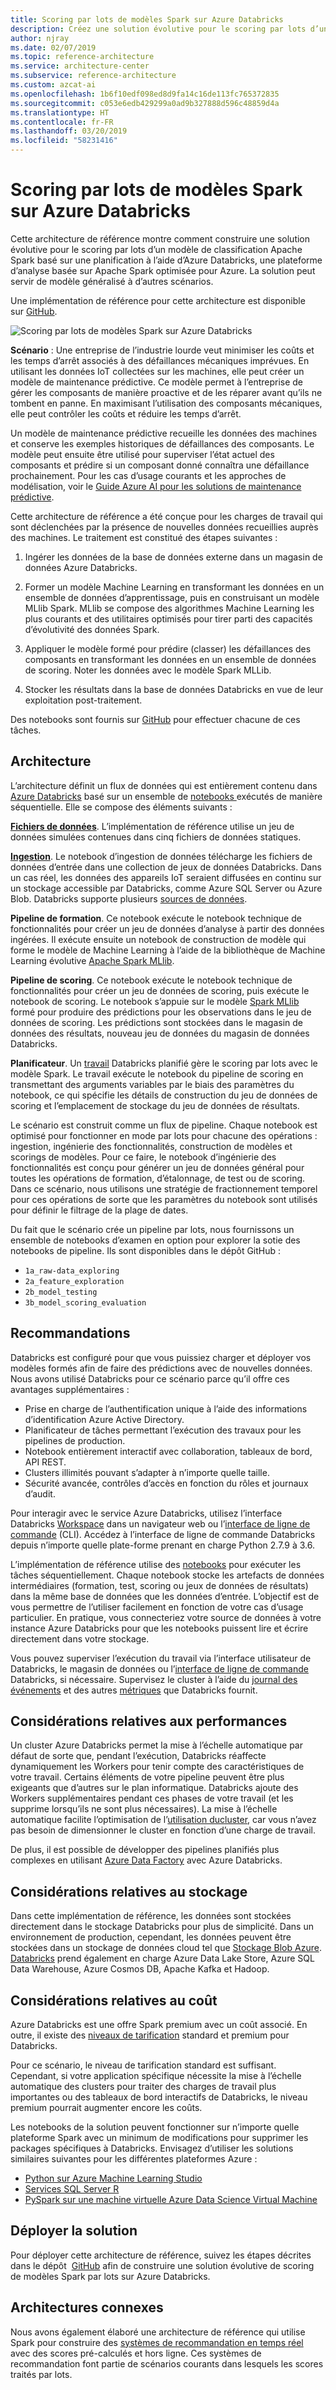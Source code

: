 ```yaml
---
title: Scoring par lots de modèles Spark sur Azure Databricks
description: Créez une solution évolutive pour le scoring par lots d’un modèle de classification Apache Spark basé sur une planification à l’aide d’Azure Databricks.
author: njray
ms.date: 02/07/2019
ms.topic: reference-architecture
ms.service: architecture-center
ms.subservice: reference-architecture
ms.custom: azcat-ai
ms.openlocfilehash: 1b6f10edf098ed8d9fa14c16de113fc765372835
ms.sourcegitcommit: c053e6edb429299a0ad9b327888d596c48859d4a
ms.translationtype: HT
ms.contentlocale: fr-FR
ms.lasthandoff: 03/20/2019
ms.locfileid: "58231416"
---
```

# <a name="batch-scoring-of-spark-models-on-azure-databricks"></a>Scoring par lots de modèles Spark sur Azure Databricks

Cette architecture de référence montre comment construire une solution évolutive pour le scoring par lots d’un modèle de classification Apache Spark basé sur une planification à l’aide d’Azure Databricks, une plateforme d’analyse basée sur Apache Spark optimisée pour Azure. La solution peut servir de modèle généralisé à d’autres scénarios.

Une implémentation de référence pour cette architecture est disponible sur [GitHub][github].

![Scoring par lots de modèles Spark sur Azure Databricks](./_images/batch-scoring-spark.png)

**Scénario** : Une entreprise de l’industrie lourde veut minimiser les coûts et les temps d’arrêt associés à des défaillances mécaniques imprévues. En utilisant les données IoT collectées sur les machines, elle peut créer un modèle de maintenance prédictive. Ce modèle permet à l’entreprise de gérer les composants de manière proactive et de les réparer avant qu’ils ne tombent en panne. En maximisant l’utilisation des composants mécaniques, elle peut contrôler les coûts et réduire les temps d’arrêt.

Un modèle de maintenance prédictive recueille les données des machines et conserve les exemples historiques de défaillances des composants. Le modèle peut ensuite être utilisé pour superviser l’état actuel des composants et prédire si un composant donné connaîtra une défaillance prochainement. Pour les cas d’usage courants et les approches de modélisation, voir le [Guide Azure AI pour les solutions de maintenance prédictive][ai-guide].

Cette architecture de référence a été conçue pour les charges de travail qui sont déclenchées par la présence de nouvelles données recueillies auprès des machines. Le traitement est constitué des étapes suivantes :

1. Ingérer les données de la base de données externe dans un magasin de données Azure Databricks.

2. Former un modèle Machine Learning en transformant les données en un ensemble de données d’apprentissage, puis en construisant un modèle MLlib Spark. MLlib se compose des algorithmes Machine Learning les plus courants et des utilitaires optimisés pour tirer parti des capacités d’évolutivité des données Spark.

3. Appliquer le modèle formé pour prédire (classer) les défaillances des composants en transformant les données en un ensemble de données de scoring. Noter les données avec le modèle Spark MLLib.

4. Stocker les résultats dans la base de données Databricks en vue de leur exploitation post-traitement.

Des notebooks sont fournis sur [GitHub][github] pour effectuer chacune de ces tâches.

## <a name="architecture"></a>Architecture

L’architecture définit un flux de données qui est entièrement contenu dans [Azure Databricks][databricks] basé sur un ensemble de [notebooks ][notebooks] exécutés de manière séquentielle. Elle se compose des éléments suivants :

**[Fichiers de données][github]**. L’implémentation de référence utilise un jeu de données simulées contenues dans cinq fichiers de données statiques.

**[Ingestion][notebooks]**. Le notebook d’ingestion de données télécharge les fichiers de données d’entrée dans une collection de jeux de données Databricks. Dans un cas réel, les données des appareils IoT seraient diffusées en continu sur un stockage accessible par Databricks, comme Azure SQL Server ou Azure Blob. Databricks supporte plusieurs [sources de données][data-sources].

**Pipeline de formation**. Ce notebook exécute le notebook technique de fonctionnalités pour créer un jeu de données d’analyse à partir des données ingérées. Il exécute ensuite un notebook de construction de modèle qui forme le modèle de Machine Learning à l’aide de la bibliothèque de Machine Learning évolutive [Apache Spark MLlib][mllib].

**Pipeline de scoring**. Ce notebook exécute le notebook technique de fonctionnalités pour créer un jeu de données de scoring, puis exécute le notebook de scoring. Le notebook s’appuie sur le modèle [Spark MLlib][mllib-spark] formé pour produire des prédictions pour les observations dans le jeu de données de scoring. Les prédictions sont stockées dans le magasin de données des résultats, nouveau jeu de données du magasin de données Databricks.

**Planificateur**. Un [travail][job] Databricks planifié gère le scoring par lots avec le modèle Spark. Le travail exécute le notebook du pipeline de scoring en transmettant des arguments variables par le biais des paramètres du notebook, ce qui spécifie les détails de construction du jeu de données de scoring et l’emplacement de stockage du jeu de données de résultats.

Le scénario est construit comme un flux de pipeline. Chaque notebook est optimisé pour fonctionner en mode par lots pour chacune des opérations : ingestion, ingénierie des fonctionnalités, construction de modèles et scorings de modèles. Pour ce faire, le notebook d’ingénierie des fonctionnalités est conçu pour générer un jeu de données général pour toutes les opérations de formation, d’étalonnage, de test ou de scoring. Dans ce scénario, nous utilisons une stratégie de fractionnement temporel pour ces opérations de sorte que les paramètres du notebook sont utilisés pour définir le filtrage de la plage de dates.

Du fait que le scénario crée un pipeline par lots, nous fournissons un ensemble de notebooks d’examen en option pour explorer la sotie des notebooks de pipeline. Ils sont disponibles dans le dépôt GitHub :

- `1a_raw-data_exploring`
- `2a_feature_exploration`
- `2b_model_testing`
- `3b_model_scoring_evaluation`

## <a name="recommendations"></a>Recommandations

Databricks est configuré pour que vous puissiez charger et déployer vos modèles formés afin de faire des prédictions avec de nouvelles données. Nous avons utilisé Databricks pour ce scénario parce qu’il offre ces avantages supplémentaires :

- Prise en charge de l’authentification unique à l’aide des informations d’identification Azure Active Directory.
- Planificateur de tâches permettant l’exécution des travaux pour les pipelines de production.
- Notebook entièrement interactif avec collaboration, tableaux de bord, API REST.
- Clusters illimités pouvant s’adapter à n’importe quelle taille.
- Sécurité avancée, contrôles d’accès en fonction du rôles et journaux d’audit.

Pour interagir avec le service Azure Databricks, utilisez l’interface Databricks [Workspace][workspace] dans un navigateur web ou l’[interface de ligne de commande][cli] (CLI). Accédez à l’interface de ligne de commande Databricks depuis n’importe quelle plate-forme prenant en charge Python 2.7.9 à 3.6.

L’implémentation de référence utilise des [notebooks][notebooks] pour exécuter les tâches séquentiellement. Chaque notebook stocke les artefacts de données intermédiaires (formation, test, scoring ou jeux de données de résultats) dans la même base de données que les données d’entrée. L’objectif est de vous permettre de l’utiliser facilement en fonction de votre cas d’usage particulier. En pratique, vous connecteriez votre source de données à votre instance Azure Databricks pour que les notebooks puissent lire et écrire directement dans votre stockage.

Vous pouvez superviser l’exécution du travail via l’interface utilisateur de Databricks, le magasin de données ou l’[interface de ligne de commande][cli] Databricks, si nécessaire. Supervisez le cluster à l’aide du [journal des événements][log] et des autres [métriques][metrics] que Databricks fournit.

## <a name="performance-considerations"></a>Considérations relatives aux performances

Un cluster Azure Databricks permet la mise à l’échelle automatique par défaut de sorte que, pendant l’exécution, Databricks réaffecte dynamiquement les Workers pour tenir compte des caractéristiques de votre travail. Certains éléments de votre pipeline peuvent être plus exigeants que d’autres sur le plan informatique. Databricks ajoute des Workers supplémentaires pendant ces phases de votre travail (et les supprime lorsqu’ils ne sont plus nécessaires). La mise à l’échelle automatique facilite l’optimisation de l’[utilisation ducluster][cluster], car vous n’avez pas besoin de dimensionner le cluster en fonction d’une charge de travail.

De plus, il est possible de développer des pipelines planifiés plus complexes en utilisant [Azure Data Factory][adf] avec Azure Databricks.

## <a name="storage-considerations"></a>Considérations relatives au stockage

Dans cette implémentation de référence, les données sont stockées directement dans le stockage Databricks pour plus de simplicité. Dans un environnement de production, cependant, les données peuvent être stockées dans un stockage de données cloud tel que [Stockage Blob Azure][blob]. [Databricks][databricks-connect] prend également en charge Azure Data Lake Store, Azure SQL Data Warehouse, Azure Cosmos DB, Apache Kafka et Hadoop.

## <a name="cost-considerations"></a>Considérations relatives au coût

Azure Databricks est une offre Spark premium avec un coût associé. En outre, il existe des [niveaux de tarification][pricing] standard et premium pour Databricks.

Pour ce scénario, le niveau de tarification standard est suffisant. Cependant, si votre application spécifique nécessite la mise à l’échelle automatique des clusters pour traiter des charges de travail plus importantes ou des tableaux de bord interactifs de Databricks, le niveau premium pourrait augmenter encore les coûts.

Les notebooks de la solution peuvent fonctionner sur n’importe quelle plateforme Spark avec un minimum de modifications pour supprimer les packages spécifiques à Databricks. Envisagez d’utiliser les solutions similaires suivantes pour les différentes plateformes Azure :

- [Python sur Azure Machine Learning Studio][python-aml]
- [Services SQL Server R][sql-r]
- [PySpark sur une machine virtuelle Azure Data Science Virtual Machine][py-dvsm]

## <a name="deploy-the-solution"></a>Déployer la solution

Pour déployer cette architecture de référence, suivez les étapes décrites dans le dépôt  [GitHub][github] afin de construire une solution évolutive de scoring de modèles Spark par lots sur Azure Databricks.

## <a name="related-architectures"></a>Architectures connexes

Nous avons également élaboré une architecture de référence qui utilise Spark pour construire des [systèmes de recommandation en temps réel][recommendation] avec des scores pré-calculés et hors ligne. Ces systèmes de recommandation font partie de scénarios courants dans lesquels les scores traités par lots.

[adf]: https://azure.microsoft.com/blog/operationalize-azure-databricks-notebooks-using-data-factory/
[ai-guide]: /azure/machine-learning/team-data-science-process/cortana-analytics-playbook-predictive-maintenance
[blob]: https://docs.databricks.com/spark/latest/data-sources/azure/azure-storage.html
[cli]: https://docs.databricks.com/user-guide/dev-tools/databricks-cli.html
[cluster]: https://docs.azuredatabricks.net/user-guide/clusters/sizing.html
[databricks]: /azure/azure-databricks/
[databricks-connect]: /azure/azure-databricks/databricks-connect-to-data-sources
[data-sources]: https://docs.databricks.com/spark/latest/data-sources/index.html
[github]: https://github.com/Azure/BatchSparkScoringPredictiveMaintenance
[job]: https://docs.databricks.com/user-guide/jobs.html
[log]: https://docs.databricks.com/user-guide/clusters/event-log.html
[metrics]: https://docs.databricks.com/user-guide/clusters/metrics.html
[mllib]: https://docs.databricks.com/spark/latest/mllib/index.html
[mllib-spark]: https://docs.databricks.com/spark/latest/mllib/index.html#apache-spark-mllib
[notebooks]: https://docs.databricks.com/user-guide/notebooks/index.html
[pricing]: https://azure.microsoft.com/en-us/pricing/details/databricks/
[python-aml]: https://gallery.azure.ai/Notebook/Predictive-Maintenance-Modelling-Guide-Python-Notebook-1
[py-dvsm]: https://gallery.azure.ai/Tutorial/Predictive-Maintenance-using-PySpark
[recommendation]: /azure/architecture/reference-architectures/ai/real-time-recommendation
[sql-r]: https://gallery.azure.ai/Tutorial/Predictive-Maintenance-Modeling-Guide-using-SQL-R-Services-1
[workspace]: https://docs.databricks.com/user-guide/workspace.html
